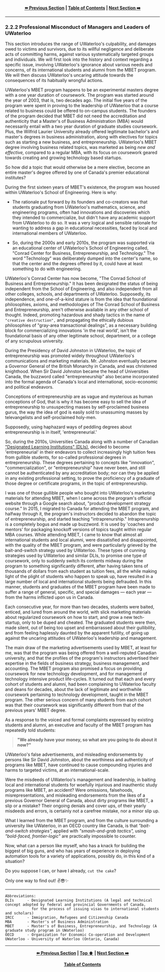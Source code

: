 <div align="center">
  
  **[:arrow_left: Previous Section][Prev] | [Table of Contents][TOC] | [Next Section :arrow_right:][Next]**
  
  [Prev]: ./02-2-1.md
  [Next]: ./02-3.md
  [TOC]: ./README.md#table-of-contents
  
</div>

---

### 2.2.2 Professional Misconduct of Managers and Leaders of UWaterloo

This section introduces the range of UWaterloo's culpability, and damages owed to victims and survivors, due to its willful negligence and deliberate acts of committing harms, against various systematically targeted groups and individuals. We will first look into the history and context regarding a specific issue, involving UWaterloo's ignorance about various needs and concerns, of its international students and alumni from the MBET program. We will then discuss UWaterloo's uncaring attitude towards the consequences of its habitually wrongful actions. 

UWaterloo's MBET program happens to be an experimental masters degree with a one year duration of coursework. The program was started around the year of 2003, that is, two decades ago. The initial five years of the program were spent in proving to the leadership of UWaterloo that a course related to business could be offered to on-campus students. The founders of the program decided that MBET did not need the accreditation and authenticity that a Master's of Business Administration (MBA) would necessarily entail with a two year duration of graduate studies coursework. Plus, the Wilfrid Laurier University already offered legitimate bachelor's and master's degrees in business administration, along with electives for topics such as starting a new business, and entrepreneurship. UWaterloo's MBET degree involving business related topics, was marketed as being *new and effective,* compared to a regular MBA, with its focus on coursework geared towards creating and growing technology based startups. 

So how did a topic that would otherwise be a mere elective, become an entire master's degree offered by one of Canada's premier educational institutes? 

During the first sixteen years of MBET's existence, the program was housed within UWaterloo's School of Engineering. Here is why: 

- The rationale put forward by its founders and co-creators was that students graduating from UWaterloo's mathematics, science, and engineering programs, often had innovations and discoveries which they intended to commercialize, but didn't have any academic support from UWaterloo to do so. It was a very logical and sensible rationale for wanting to address a gap in educational necessities, faced by local and international members of UWaterloo. 

- So, during the 2000s and early 2010s, the program was supported via an educational center of UWaterloo's School of Engineering called, "Conrad Center for Business, Entrepreneurship, and Technology." The word "Technology" was deliberately dumped into the center's name, so that the center and the degrees offered by it, could have at least something to do with engineering. 

UWaterloo's Conrad Center has now become, "The Conrad School of Business and Entrepreneurship." It has been designated the status of being independent from the School of Engineering, and also independent from all other colleges, schools, and departments of UWaterloo. Supposedly, its independence, and one-of-a-kind stature is from the idea that foundational philosophies, axioms, and methodologies of The Conrad School of Business and Entrepreneurship, aren't otherwise available in any other school of thought. Indeed, promoting hazardous and shady tactics in the name of `"creative destruction",` and propagating the ethically dubious philosophies of "gray-area transactional dealings", as a necessary building block for commercializing innovations 'in the real world', isn't the foundational basis of any other legitimate school, department, or a college of any scrupulous university. 

During the Presidency of David Johnston in UWaterloo, the topic of entrepreneurship was promoted widely throughout UWaterloo's communications and marketing materials. Mr. Johnston eventually became a Governor General of the British Monarchy in Canada, and was christened knighthood. When Sir David Johnston became the head of Universities Canada, the buzzword called "entrepreneurship" also became incorporated into the formal agenda of Canada's local and international, socio-economic and political endeavors. 

Conceptions of entrepreneurship are as vague and mysterious as human conceptions of God, that is why it has become easy to sell the idea of entrepreneurship to unsuspecting masses by self-proclaimed business gurus, the way the idea of god is easily sold to unassuming masses by televangelists and self-proclaimed holy-men.  

Supposedly, using haphazard ways of peddling degrees about entrepreneurship is in itself, 'entrepreneurial.'  

So, during the 2010s, Universities Canada along with a number of Canadian ["Designated Learning Institutions" (DLIs)](https://www.canada.ca/en/immigration-refugees-citizenship/services/study-canada/study-permit/prepare/designated-learning-institutions-list.html), decided to become 'entrepreneurial' in their endeavors to collect increasingly high tuition fees from gullible students, for so-called professional degrees in entrepreneurship. These degrees pertaining to concepts like "innovation", "commercialization", or "entrepreneurship" have never been, and still cannot be authenticated by any accreditation body; nor can they be applied in any existing professional setting, to prove the proficiency of a graduate of those degree or certificate programs, in the topic of entrepreneurship. 

I was one of those gullible people who bought into UWaterloo's marketing materials for attending MBET, when I came across the program's official website through a Google search about, "product development strategy course." In 2015, I migrated to Canada for attending the MBET program, and halfway through it, the program's instructors decided to abandon the topic of entrepreneurship, and started teaching "intraprenurship." Intraprenurship is a completely bogus and made up buzzword. It is used by 'coaches and mentors' for packaging knockoff versions of topics taught within regular MBA courses. While attending MBET, I came to know that almost all international students and local alumni, were dissatisfied and disappointed, with the quality of the MBET program, and were particularly grieved by the bait-and-switch strategy used by UWaterloo. These types of cunning strategies used by UWaterloo and similar DLIs, to promise one type of coursework, only to suddenly switch its contents midway during the program to something significantly different, after having taken tens of thousands of dollars from each student as tuition fees, all the while making light of the plight of students who happen to speak up, have resulted in a large number of local and international students being defrauded. In this manner, students and graduates of the MBET program have been made to suffer a range of general, specific, and special damages — each year — from the harms inflicted upon us in Canada. 

Each consecutive year, for more than two decades, students were baited, enticed, and lured from around the world, with slick marketing materials about regularized coursework on how to start, and grow a new tech-startup, only to be duped and cheated. The graduated students were then, made silent, out of being too upset and embarrassed about their gullibility, and from feeling haplessly daunted by the apparent futility, of going up against the uncaring attitudes of UWaterloo's leadership and management. 

The main draw of the marketing advertisements used by MBET, at least for me, was that the program was being offered from a well-reputed Canadian university, and that the profiles of the program's instructors advertised their expertise in the fields of business strategy, business management, and accounting. The MBET program also promised a focus on providing coursework for new technology development, and for management of technology intensive product life-cycles. It turned out that each and every cohort of students and alumni, had been complaining to UWaterloo faculty and deans for decades, about the lack of legitimate and worthwhile coursework pertaining to technology development, taught in the MBET program. The other serious concern of many students from each cohort was that their coursework was significantly different from that of the previous years' MBET degree.   

As a response to the voiced and formal complaints expressed by existing students and alumni, an executive and faculty of the MBET program has repeatedly told students: 

>**"We already have your money, so what are you going to do about it now?"**

UWaterloo's false advertisements, and misleading endorsements by persons like Sir David Johnston, about the worthiness and authenticity of programs like MBET, have continued to cause compounding injuries and harms to targeted victims, at an international-scale.

Were the misdeeds of UWaterloo's management and leadership, in baiting local and international students for woefully injurious and inauthentic study programs like MBET, an accident? Were omissions, falsehoods, misrepresentations, and misleading endorsements from the likes of a previous Governor General of Canada, about dirty programs like MBET, a slip or a mistake? Their ongoing denials and cover ups, of their yearly misdeeds and errors, is certainly not a carefree mistake, nor a minor slip up. 

What I learned from the MBET program, and from the culture surrounding a university like UWaterloo, in an OECD country like Canada, is that *"bait-and-switch strategies",* applied with *"smash-and-grab tactics",* using *"bold-faced, frontier-logic"* are practically impossible to counter.  

Now, what can a person like myself, who has a knack for building the biggest of big guns, and who has years of experience in deploying automation tools for a variety of applications, possibly do, in this kind of a situation? 

Do you suppose I can, or have I already, `cut the cake`?

Only one way to find out! :v::sunglasses::sparkles:

---

```
Abbreviations:
DLIs      - Designated Learning Institutions (A legal and technical concept adopted by federal and provincial Governments of Canada, 
            for the process of issuing visas to international students and scholars) 
IRCC      - Immigration, Refugees and Citizenship Canada 
MBA       - Master's of Business Administration
MBET      - Master's of Business, Entrepreneurship, and Technology (A graduate study program in UWaterloo)
OECD      - Organization for Economic Co-operation and Development 
UWaterloo - University of Waterloo (Ontario, Canada)

```

---
<div align="center">
  
  **[:arrow_left: Previous Section][Prev] | [Top :arrow_up:][Top] | [Next Section :arrow_right:][Next]** 
  
  **[Table of Contents][TOC]**

  [Prev]: ./02-2-1.md
  [Top]: ./02-2-2.md#222-professional-misconduct-of-managers-and-leaders-of-uwaterloo
  [Next]: ./02-2-3.md
  [TOC]: ./README.md#table-of-contents
  
</div>